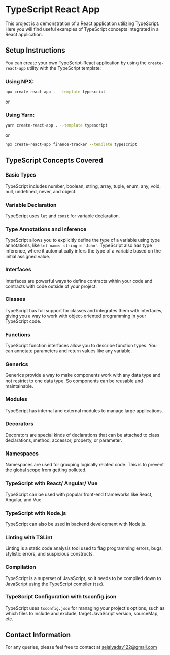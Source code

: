 # TypeScript React App

This project is a demonstration of a React application utilizing TypeScript. Here you will find useful examples of TypeScript concepts integrated in a React application.

## Setup Instructions

You can create your own TypeScript-React application by using the `create-react-app` utility with the TypeScript template:

### Using NPX:
```bash
npx create-react-app . --template typescript
```
or

### Using Yarn:
```bash
yarn create-react-app . --template typescript
```
or

```bash
npx create-react-app finance-tracker --template typescript
```

## TypeScript Concepts Covered

### Basic Types
TypeScript includes number, boolean, string, array, tuple, enum, any, void, null, undefined, never, and object.

### Variable Declaration
TypeScript uses `let` and `const` for variable declaration.

### Type Annotations and Inference
TypeScript allows you to explicitly define the type of a variable using type annotations, like `let name: string = 'John'`. TypeScript also has type inference, where it automatically infers the type of a variable based on the initial assigned value.

### Interfaces
Interfaces are powerful ways to define contracts within your code and contracts with code outside of your project.

### Classes
TypeScript has full support for classes and integrates them with interfaces, giving you a way to work with object-oriented programming in your TypeScript code.

### Functions
TypeScript function interfaces allow you to describe function types. You can annotate parameters and return values like any variable.

### Generics
Generics provide a way to make components work with any data type and not restrict to one data type. So components can be reusable and maintainable.

### Modules
TypeScript has internal and external modules to manage large applications.

### Decorators
Decorators are special kinds of declarations that can be attached to class declarations, method, accessor, property, or parameter.

### Namespaces
Namespaces are used for grouping logically related code. This is to prevent the global scope from getting polluted.

### TypeScript with React/ Angular/ Vue
TypeScript can be used with popular front-end frameworks like React, Angular, and Vue.

### TypeScript with Node.js
TypeScript can also be used in backend development with Node.js.

### Linting with TSLint
Linting is a static code analysis tool used to flag programming errors, bugs, stylistic errors, and suspicious constructs.

### Compilation
TypeScript is a superset of JavaScript, so it needs to be compiled down to JavaScript using the TypeScript compiler (`tsc`).

### TypeScript Configuration with tsconfig.json
TypeScript uses `tsconfig.json` for managing your project's options, such as which files to include and exclude, target JavaScript version, sourceMap, etc.

## Contact Information

For any queries, please feel free to contact at  sejalyadav122@gmail.com
